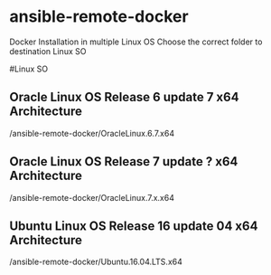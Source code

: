 # ansible-remote-docker
Docker Installation in multiple Linux OS
Choose the correct folder to destination Linux SO

#Linux SO

## Oracle Linux OS Release 6 update 7 x64 Architecture
/ansible-remote-docker/OracleLinux.6.7.x64

## Oracle Linux OS Release 7 update ? x64 Architecture
/ansible-remote-docker/OracleLinux.7.x.x64

## Ubuntu Linux OS Release 16 update 04 x64 Architecture
/ansible-remote-docker/Ubuntu.16.04.LTS.x64

